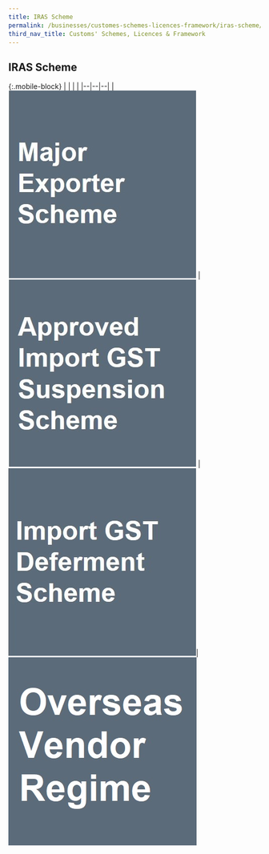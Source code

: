 ```yaml
---
title: IRAS Scheme
permalink: /businesses/customes-schemes-licences-framework/iras-scheme/
third_nav_title: Customs' Schemes, Licences & Framework
---
```

## IRAS Scheme 

{:.mobile-block}
|  |  |  | 
|--|--|--|
|[![](/images/schemes-licences/IS1.jpg)](/businesses/customs-schemes-licences-framework/iras-schemes/major-exporter-scheme) | [![](/images/schemes-licences/IS2.jpg)](/businesses/customs-schemes-licences-framework/iras-schemes/approved-import-gst-suspension-scheme) |[![](/images/schemes-licences/IS3.jpg)](/businesses/customs-schemes-licences-framework/iras-schemes/import-gst-deferment-scheme-igds)| [![](/images/OVR.jpg)](/businesses/customs-schemes-licences-framework/iras-schemes/overseas-vendor-registration-regime/)